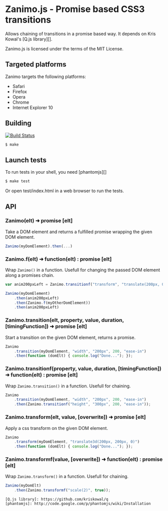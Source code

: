 # Zanimo.js - Promise based CSS3 transitions

Allows chaining of transitions in a promise based way.
It depends on Kris Kowal's [Q.js library][].

Zanimo.js is licensed under the terms of the MIT License.

## Targeted platforms

Zanimo targets the following platforms:

* Safari
* Firefox
* Opera
* Chrome
* Internet Explorer 10

## Building

[![Build Status](https://secure.travis-ci.org/peutetre/Zanimo.png?branch=Q)](http://travis-ci.org/peutetre/Zanimo)

~~~ sh
$ make
~~~

## Launch tests

To run tests in your shell, you need [phantomjs][]

~~~ sh
$ make test
~~~

Or open test/index.html in a web browser to run the tests.

## API

### Zanimo(elt) ➜  promise [elt]

Take a DOM element and returns a fulfilled promise wrapping the given DOM element.

~~~ javascript
Zanimo(myDomElement).then(...)
~~~

### Zanimo.f(elt) ➜  function(elt) : promise [elt]

Wrap `Zanimo()` in a function.
Usefull for changing the passed DOM element along a promises chain.

~~~ javascript
var anim200pxLeft = Zanimo.transitionf("transform", "translate(200px, 0)", 200);

Zanimo(myDomElement)
    .then(anim200pxLeft)
    .then(Zanimo.f(myOtherDomElement))
    .then(anim200pxLeft)
~~~

### Zanimo.transition(elt, property, value, duration, [timingFunction])  ➜  promise [elt]

Start a transition on the given DOM element, returns a promise.

~~~ javascript
Zanimo
    .transition(myDomElement, "width", "200px", 200, "ease-in")
    .then(function (domElt) { console.log("Done..."); });
~~~

### Zanimo.transitionf(property, value, duration, [timingFunction])  ➜  function(elt) : promise [elt]

Wrap `Zanimo.transition()` in a function.
Usefull for chaining.

~~~ javascript
Zanimo
    .transition(myDomElement, "width", "200px", 200, "ease-in")
    .then(Zanimo.transitionf("height", "300px", 200, "ease-in"));
~~~

### Zanimo.transform(elt, value, [overwrite])  ➜  promise [elt]

Apply a css transform on the given DOM element.

~~~ javascript
Zanimo
    .transform(myDomElement, "translate3d(200px, 200px, 0)")
    .then(function (domElt) { console.log("Done..."); });
~~~

### Zanimo.transformf(value, [overwrite])  ➜  function(elt) : promise [elt]

Wrap `Zanimo.transform()` in a function.
Usefull for chaining.

~~~ javascript
Zanimo(myDomElt)
    .then(Zanimo.transformf("scale(2)", true));
~~~


    [Q.js library]: https://github.com/kriskowal/q
    [phantomjs]: http://code.google.com/p/phantomjs/wiki/Installation
